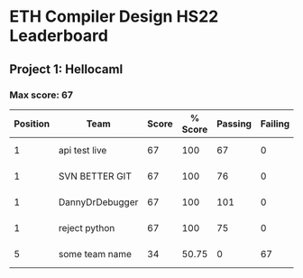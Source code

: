 # ETH Compiler Design HS22 Leaderboard

## Project 1: Hellocaml

### Max score: 67

| Position | Team | Score | % Score | Passing | Failing | DateTime |
| --- | --- | --- | --- | --- | --- | --- |
| 1| api test live | 67 | 100 | 67 | 0 | 27.9.2022, 16:57:21 |
| 1| SVN BETTER GIT | 67 | 100 | 76 | 0 | 28.9.2022, 08:45:20 |
| 1| DannyDrDebugger | 67 | 100 | 101 | 0 | 28.9.2022, 10:34:52 |
| 1| reject python | 67 | 100 | 75 | 0 | 28.9.2022, 18:36:12 |
| 5| some team name | 34 | 50.75 | 0 | 67 | 28.9.2022, 14:41:50 |


